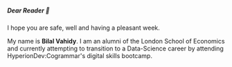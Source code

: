 ##### Dear Reader 👋

 I hope you are safe, well and having a pleasant week.

My name is **Bilal Vahidy**. I am an alumni of the London School of Economics and currently attempting to transition to a Data-Science career by attending HyperionDev:Cogrammar's digital skills bootcamp. 


<!--
**Bilal-Vahidy/Bilal-Vahidy** is a ✨ _special_ ✨ repository because its `README.md` (this file) appears on your GitHub profile.

Here are some ideas to get you started:

- 🔭 I’m currently working on ...
- 🌱 I’m currently learning ...
- 👯 I’m looking to collaborate on ...
- 🤔 I’m looking for help with ...
- 💬 Ask me about ...
- 📫 How to reach me: ...
- 😄 Pronouns: ...
- ⚡ Fun fact: ...
-->
